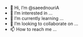 - 👋 Hi, I’m @saeednouriA
- 👀 I’m interested in ...
- 🌱 I’m currently learning ...
- 💞️ I’m looking to collaborate on ...
- 📫 How to reach me ...

<!---
saeednouriA/saeednouriA is a ✨ special ✨ repository because its `README.md` (this file) appears on your GitHub profile.
You can click the Preview link to take a look at your changes.
--->
